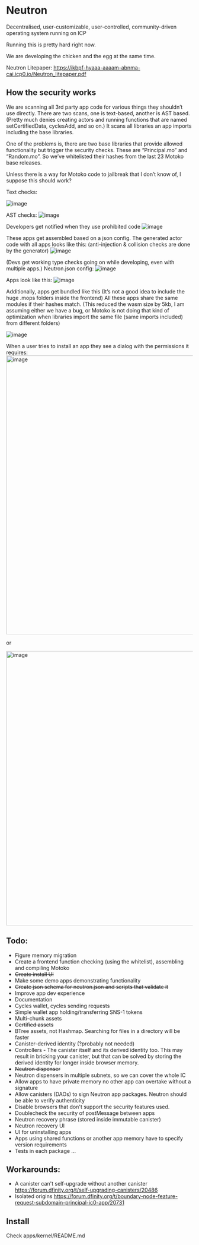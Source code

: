 # Neutron

Decentralised, user-customizable, user-controlled, community-driven operating system running on ICP

Running this is pretty hard right now.

We are developing the chicken and the egg at the same time.

Neutron Litepaper: https://ikbpf-hyaaa-aaaam-abnma-cai.icp0.io/Neutron_litepaper.pdf

## How the security works

We are scanning all 3rd party app code for various things they shouldn’t use directly.
There are two scans, one is text-based, another is AST based. (Pretty much denies creating actors and running functions that are named setCertifiedData, cyclesAdd, and so on.)
It scans all libraries an app imports including the base libraries.

One of the problems is, there are two base libraries that provide allowed functionality but trigger the security checks. These are “Principal.mo” and “Random.mo”.
So we’ve whitelisted their hashes from the last 23 Motoko base releases.

Unless there is a way for Motoko code to jailbreak that I don’t know of, I suppose this should work?

Text checks:

![image](https://github.com/infu/neutron/assets/24810/f16b4fef-257f-441b-812e-c6a67249ffdf)

AST checks:
![image](https://github.com/infu/neutron/assets/24810/16283afc-6345-448d-93e8-8b2a0edd1c74)

Developers get notified when they use prohibited code
![image](https://github.com/infu/neutron/assets/24810/4322edd9-7882-4fbe-87a8-6c973eb1696c)

These apps get assembled based on a json config. The generated actor code with all apps looks like this:
(anti-injection & collision checks are done by the generator)
![image](https://github.com/infu/neutron/assets/24810/005ceafa-e186-4b0b-adf7-6c9915bdef9d)

(Devs get working type checks going on while developing, even with multiple apps.)
Neutron.json config:
![image](https://github.com/infu/neutron/assets/24810/16546010-70be-4828-a38d-dff5679ceb64)

Apps look like this:
![image](https://github.com/infu/neutron/assets/24810/813ce5e0-af89-4729-b43a-4e3932ffab4b)

Additionally, apps get bundled like this (It’s not a good idea to include the huge .mops folders inside the frontend) All these apps share the same modules if their hashes match. (This reduced the wasm size by 5kb, I am assuming either we have a bug, or Motoko is not doing that kind of optimization when libraries import the same file (same imports included) from different folders)

![image](https://github.com/infu/neutron/assets/24810/1dca6c77-d73f-4222-be41-df519ef30ee6)

When a user tries to install an app they see a dialog with the permissions it requires:
<img width="751" alt="image" src="https://github.com/infu/neutron/assets/24810/96369968-efe3-443e-a1d1-e8b028bde0f2">

or

<img width="739" alt="image" src="https://github.com/infu/neutron/assets/24810/5daf42de-2044-43b2-9210-587a3825d924">

## Todo:

- Figure memory migration
- Create a frontend function checking (using the whitelist), assembling and compiling Motoko
- ~~Create install UI~~
- Make some demo apps demonstrating functionality
- ~~Create json schema for neutron.json and scripts that validate it~~
- Improve app dev experience
- Documentation
- Cycles wallet, cycles sending requests
- Simple wallet app holding/transferring SNS-1 tokens
- Multi-chunk assets
- ~~Certified assets~~
- BTree assets, not Hashmap. Searching for files in a directory will be faster
- Canister-derived identity (?probably not needed)
- Controllers - The canister itself and its derived identity too. This may result in bricking your canister, but that can be solved by storing the derived identity for longer inside browser memory.
- ~~Neutron dispenser~~
- Neutron dispensers in multiple subnets, so we can cover the whole IC
- Allow apps to have private memory no other app can overtake without a signature
- Allow canisters (DAOs) to sign Neutron app packages. Neutron should be able to verify authenticity
- Disable browsers that don't support the security features used.
- Doublecheck the security of postMessage between apps
- Neutron recovery phrase (stored inside immutable canister)
- Neutron recovery UI
- UI for uninstalling apps
- Apps using shared functions or another app memory have to specify version requirements
- Tests in each package
  ...

## Workarounds:

- A canister can't self-upgrade without another canister https://forum.dfinity.org/t/self-upgrading-canisters/20486
- Isolated origins https://forum.dfinity.org/t/boundary-node-feature-request-subdomain-principal-ic0-app/20731

## Install

Check apps/kernel/README.md
